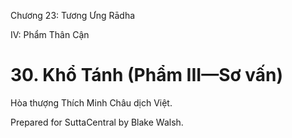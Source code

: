  

Chương 23: Tương Ưng Rādha

IV: Phẩm Thân Cận

# 30\. Khổ Tánh (Phẩm III—Sơ vấn)

Hòa thượng Thích Minh Châu dịch Việt.

Prepared for SuttaCentral by Blake Walsh.